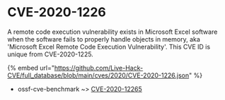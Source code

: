 # CVE-2020-1226

A remote code execution vulnerability exists in Microsoft Excel software when the software fails to properly handle objects in memory, aka 'Microsoft Excel Remote Code Execution Vulnerability'. This CVE ID is unique from CVE-2020-1225.

{% embed url="https://github.com/Live-Hack-CVE/full_database/blob/main/cves/2020/CVE-2020-1226.json" %}


* ossf-cve-benchmark ~> [CVE-2020-12265](https://zeste.alice-snow.ru/2020/database/cve-2020-1226/cve-2020-12265-ossf-cve-benchmark)
